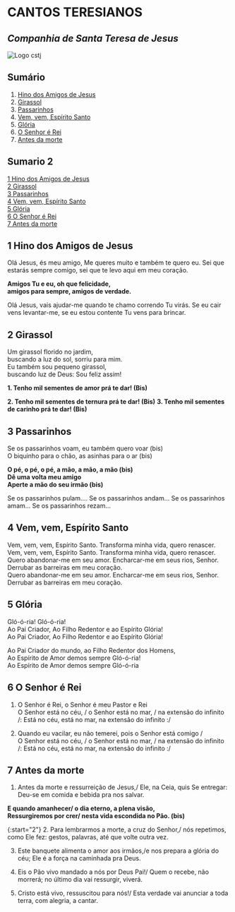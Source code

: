 # CANTOS TERESIANOS
## _Companhia de Santa Teresa de Jesus_


![Logo cstj](https://stateresa.com.br/wp-content/themes/mantenedora/assets/img/logo-mantenedora-colorido.png)


## Sumário
1. [Hino dos Amigos de Jesus](#1-Hino-dos-Amigos-de-Jesus)
2. [Girassol](#2-Girassol)
3. [Passarinhos](#3-Passarinhos)
4. [Vem, vem, Espírito Santo](#4-Vem-vem-Espírito-Santo)
5. [Glória](#5-Glória)
6. [O Senhor é Rei](#6-O-Senhor---Rei)
7. [Antes da morte](#7-Antes-da-morte)

## Sumario 2
[1 Hino dos Amigos de Jesus](#1-hino-dos-amigos-de-jesus)  
[2 Girassol](#2-girassol)  
[3 Passarinhos](#3-passarinhos)  
[4 Vem, vem, Espírito Santo](#4-vem--vem--esp-rito-santo)  
[5 Glória](#5-Gloria)  
[6 O Senhor é Rei](#6-O-Senhor---Rei)  
[7 Antes da morte](#7-antes-da-morte)  



## 1 Hino dos Amigos de Jesus
Olá Jesus, és meu amigo,
Me queres muito e também te quero eu. 
Sei que estarás sempre comigo, 
sei que te levo aqui em meu coração.

**Amigos Tu e eu, oh que felicidade,**   
**amigos para sempre, amigos de verdade.**  

Olá Jesus, vais ajudar-me 
quando te chamo correndo Tu virás. 
Se eu cair vens levantar-me, 
se eu estou contente Tu vens para brincar.

## 2 Girassol
Um girassol florido no jardim,  
buscando a luz do sol, sorriu para mim.  
Eu também sou pequeno girassol,  
buscando luz de Deus: Sou feliz assim!  

**1. Tenho mil sementes de amor prá te dar! (Bis)**

**2. Tenho mil sementes de ternura prá te dar! (Bis)**
**3. Tenho mil sementes de carinho prá te dar! (Bis)**

## 3 Passarinhos
Se os passarinhos voam, eu também quero voar (bis)  
O biquinho para o chão, as asinhas para o ar (bis)  

**O pé, o pé, o pé, a mão, a mão, a mão (bis)**  
**Dê uma volta meu amigo**  
**Aperte a mão do seu irmão (bis)**  

Se os passarinhos pulam....
Se os passarinhos andam...
Se os passarinhos amam...
Se os passarinhos rezam...


## 4 Vem, vem, Espírito Santo

Vem, vem, vem, Espírito Santo. Transforma minha vida, quero renascer.  
Vem, vem, vem, Espírito Santo. Transforma minha vida, quero renascer.  
Quero abandonar-me em seu amor. Encharcar-me em seus rios, Senhor.  
Derrubar as barreiras em meu coração.  
Quero abandonar-me em seu amor. Encharcar-me em seus rios, Senhor.  
Derrubar as barreiras em meu coração.

## 5 Glória
Gló-ó-ria! Gló-ó-ria!  
Ao Pai Criador, Ao Filho Redentor e ao Espírito Glória!  
Ao Pai Criador, Ao Filho Redentor e ao Espírito Glória!  

Ao Pai Criador do mundo, ao Filho Redentor dos Homens,  
Ao Espírito de Amor demos sempre Gló-ó-ria!  
Ao Espírito de Amor demos sempre Gló-ó-ria

## 6 O Senhor é Rei
1. O Senhor é Rei, o Senhor é meu Pastor e Rei  
O Senhor está no céu, / o Senhor está no mar, / na extensão do infinito  
/: Está no céu, está no mar, na extensão do infinito :/  

2. Quando eu vacilar, eu não temerei, pois o Senhor está comigo /  
O Senhor está no céu, / o Senhor está no mar, / na extensão do infinito  
/: Está no céu, está no mar, na extensão do infinito :/

## 7 Antes da morte 
1. Antes da morte e ressurreição de Jesus,/ Ele, na Ceia, quis Se entregar:
Deu-se em comida e bebida pra nos salvar.
  
**E quando amanhecer/ o dia eterno, a plena visão,**  
**Ressurgiremos por crer/ nesta vida escondida no Pão. (bis)**  
  
{:start="2"}
2. Para lembrarmos a morte, a cruz do Senhor,/ nós repetimos, como Ele fez:
gestos, palavras, até que volte outra vez.
  
3. Este banquete alimenta o amor aos irmãos,/e nos prepara a glória do céu;
Ele é a força na caminhada pra Deus.
  
4. Eis o Pão vivo mandado a nós por Deus Pai!/ Quem o recebe, não morrerá; 
no último dia vai ressurgir, viverá.
  
5. Cristo está vivo, ressuscitou para nós!/ Esta verdade vai anunciar
a toda terra, com alegria, a cantar.


